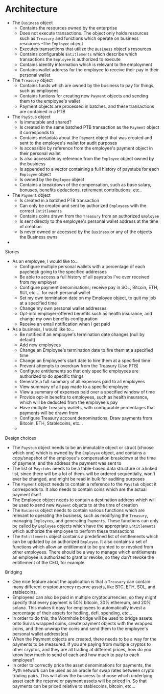 # Architecture

- The `Business` object 
    - Contains the resources owned by the enterprise
    - Does not execute transactions. The object only holds resources such as `Treasury` and functions which operate on business resources
-The `Employee` object
    - Executes transactions that utilize the `Business` object's resources
    - Contains configurable `Entitlements` which describe which transactions the `Employee` is authorized to execute
    - Contains identity information which is relevant to the employment
    - Contains wallet address for the employee to receive their pay in their personal wallet
- The `Treasury` object
    - Contains funds which are owned by the business to pay for things, such as employees
    - Contains funtions for creating new `Payment` objects and sending them to the employee's wallet
    - Payment objects are processed in batches, and these transactions are contained in a PTB
- The `PayStub` object
    - Is immutable and shared?
    - Is created in the same batched PTB transaction as the `Payment` object it corresponds to
    - Contains metadata about the `Payment` object that was created and sent to the employee's wallet for audit purposes
    - Is accessible by reference from the employee's payment object in their personal wallet
    - Is also accessible by reference from the `Employee` object owned by the business
    - Is appended to a vector containing a full history of paystubs for each `Employee` object
    - Is owned by the `Employee` object
    - Contains a breakdown of the compensation, such as base salary, bonuses, benefits deductions, retirement contributions, etc..
- The `Payment` object
    - Is created in a batched PTB transaction 
    - Can only be created and sent by authorized `Employees` with the correct `Entitlements`
    - Contains coins drawn from the `Treasury` from an authorized `Employee`
    - Is sent directly to the employee's personal wallet address at the time of creation
    - Is never owned or accessed by the `Business` or any of the objects the Business owns
- 

Stories
- As an employee, I would like to...
    - Configure multiple personal wallets with a percentage of each paycheck going to the specified addresses
    - Be able to access a full history of all paystubs I've ever received from my employer
    - Configure payment denominations; receive pay in SOL, Bitcoin, ETH, SUI, etc.... for each personal wallet
    - Set my own termination date on my Employee object, to quit my job at a specified time
    - Change my own personal wallet addresses
    - Opt-into employer-offered benefits such as health insurance, and change my own benefits configuration
    - Receive an email notification when I get paid
- As a business, I would like to...
    - Be notified if an employee's termination date changes (null by default)
    - Add new employees
    - Change an Employee's termination date to fire them at a specified time
    - Change an Employee's start date to hire them at a specified time
    - Prevent attempts to overdraw from the Treasury (Use PTB)
    - Configure entitlements so that only specific employees are authorized to do specific things
    - Generate a full summary of all expenses paid to all employees
    - View summary of all pay made to a specific employee
    - View a summary of expenses paid over a specified window of time
    - Provide opt-in benefits to employees, such as health insurance, which will be deducted from the employee's pay
    - Have multiple Treasury wallets, with configurable percentages that payments will be drawn from
    - Configure Treasury account denominations; Draw payments from Bitcoin, ETH, Stablecoins, etc... 
    - 

Design choices
- The `Paystub` object needs to be an immutable object or struct (choose which one) which is owned by the `Employee` object, and contains a copy/snapshot of the employee's compensation breakdown at the time of payment, and the address the payment was sent to
- The list of `Paystubs` needs to be a table-based data structure or a linked list, since there will be a lot of them. will be ordered sequentially, won't ever be changed, and might be read in bulk for auditing purposes
- The `Payment` object needs to contain a reference to the `Paystub` object it corresponds to. It also needs to contain coins which are the actual payment itself
- The Employee object needs to contain a destination address which will be used to send new `Payment` objects to at the time of creation
- The `Business` object needs to contain various functions which are relevant to operating the business, such as modifying the `Treasury`, managing `Employees`, and generating `Payments`. These functions can only be called by `Employee` objects which have the appropriate `Entitlements` which authorize the employee to perform these transactions
- The  `Entitlements` object contains a predefined list of entitlements which can be updated by an authorized `Employee`. It also contains a set of functions which allow an entitlement to be granted to or revoked from other employees. There should be a way to manage which entitlements an employee is authorized to grant or revoke, so they don't revoke the entitlement of the CEO, for example

Bridging
- One nice feature about the application is that a `Treasury` can contain many different cryptocurrency reserve assets, like BTC, ETH, SOL, and stablecoins. 
- Employees can also be paid in multiple cryptocurrencies, so they might specify that every payment is 50% bitcoin, 30% ethereum, and 20% solana. This makes it easy for employees to automatically invest a percentage of their assets for hodling, defi, spending, etc...
- In order to do this, the Wormhole bridge will be used to bridge assets onto Sui as wrapped coins, create payment objects with the wrapped coins, and then unwrap the coins and send them to the employee's personal wallet address(es)
- When the Payment objects are created, there needs to be a way for the payments to be measured. If you are paying from multiple cryptos to other cryptos, and they are all trading at different prices, how do you know how much to send of each and how much to pay to each employee?
- In order to correctly price the asset denominations for payments, the Pyth network can be used as an oracle for swap rates between crypto trading pairs. This will allow the business to choose which underlying asset each the reserve or payment assets will be priced in. So that payments can be priced relative to stablecoins, bitcoin, etc...





